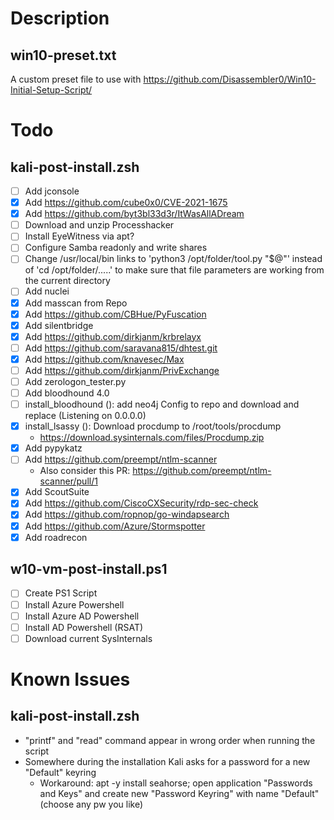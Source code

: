 # Description
## win10-preset.txt 
A custom preset file to use with https://github.com/Disassembler0/Win10-Initial-Setup-Script/

# Todo
## kali-post-install.zsh
- [ ] Add jconsole
- [X] Add https://github.com/cube0x0/CVE-2021-1675
- [X] Add https://github.com/byt3bl33d3r/ItWasAllADream
- [ ] Download and unzip Processhacker
- [ ] Install EyeWitness via apt?
- [ ] Configure Samba readonly and write shares
- [ ] Change /usr/local/bin links to 'python3 /opt/folder/tool.py "$@"' instead of 'cd /opt/folder/.....' to make sure that file parameters are working from the current directory
- [ ] Add nuclei
- [X] Add masscan from Repo
- [X] Add https://github.com/CBHue/PyFuscation
- [X] Add silentbridge
- [X] Add https://github.com/dirkjanm/krbrelayx
- [ ] Add https://github.com/saravana815/dhtest.git
- [X] Add https://github.com/knavesec/Max
- [ ] Add https://github.com/dirkjanm/PrivExchange
- [ ] Add zerologon_tester.py
- [ ] Add bloodhound 4.0
- [ ] install_bloodhound (): add neo4j Config to repo and download and replace (Listening on 0.0.0.0)
- [X] install_lsassy (): Download procdump to /root/tools/procdump
    - https://download.sysinternals.com/files/Procdump.zip
- [X] Add pypykatz
- [ ] Add https://github.com/preempt/ntlm-scanner
  - Also consider this PR: https://github.com/preempt/ntlm-scanner/pull/1
- [X] Add ScoutSuite
- [X] Add https://github.com/CiscoCXSecurity/rdp-sec-check
- [X] Add https://github.com/ropnop/go-windapsearch 
- [X] Add https://github.com/Azure/Stormspotter
- [X] Add roadrecon

## w10-vm-post-install.ps1
- [ ] Create PS1 Script
- [ ] Install Azure Powershell
- [ ] Install Azure AD Powershell
- [ ] Install AD Powershell (RSAT)
- [ ] Download current SysInternals

# Known Issues
## kali-post-install.zsh
- "printf" and "read" command appear in wrong order when running the script
- Somewhere during the installation Kali asks for a password for a new "Default" keyring
  - Workaround: apt -y install seahorse; open application "Passwords and Keys" and create new "Password Keyring" with name "Default" (choose any pw you like)
